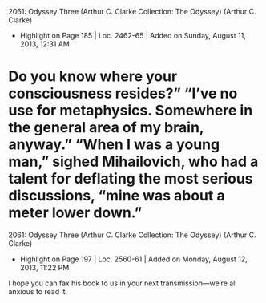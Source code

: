 2061: Odyssey Three (Arthur C. Clarke Collection: The Odyssey) (Arthur C. Clarke)
- Highlight on Page 185 | Loc. 2462-65  | Added on Sunday, August 11, 2013, 12:31 AM

Do you know where your consciousness resides?” “I’ve no use for metaphysics. Somewhere in the general area of my brain, anyway.” “When I was a young man,” sighed Mihailovich, who had a talent for deflating the most serious discussions, “mine was about a meter lower down.”
==========
2061: Odyssey Three (Arthur C. Clarke Collection: The Odyssey) (Arthur C. Clarke)
- Highlight on Page 197 | Loc. 2560-61  | Added on Monday, August 12, 2013, 11:22 PM

I hope you can fax his book to us in your next transmission—we’re all anxious to read it.